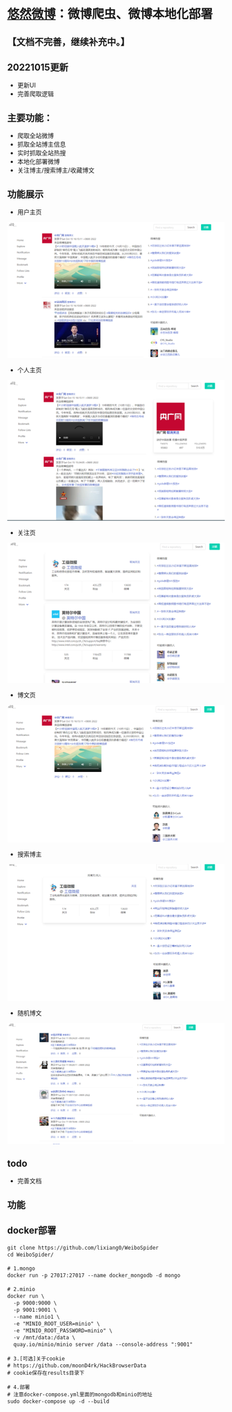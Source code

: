 

# [悠然微博](http://1.14.73.45:18088/)：微博爬虫、微博本地化部署

## 【文档不完善，继续补充中。】

## 20221015更新

- 更新UI
- 完善爬取逻辑

## 主要功能：

- 爬取全站微博
- 抓取全站博主信息
- 实时抓取全站热搜
- 本地化部署微博
- 关注博主/搜索博主/收藏博文

## 功能展示

- 用户主页

![](imgs/用户主页.png)

- 个人主页

![](imgs/个人主页.png)

- 关注页

![](imgs/关注页.png)

- 博文页

![](imgs/博文页.png)

- 搜索博主

![](imgs/搜索博主.png)

- 随机博文

![](imgs/随机博文.png)



## todo

- 完善文档

## 功能

## docker部署

```
git clone https://github.com/lixiang0/WeiboSpider
cd WeiboSpider/

# 1.mongo
docker run -p 27017:27017 --name docker_mongodb -d mongo

# 2.minio
docker run \
  -p 9000:9000 \
  -p 9001:9001 \
  --name minio1 \
  -e "MINIO_ROOT_USER=minio" \
  -e "MINIO_ROOT_PASSWORD=minio" \
  -v /mnt/data:/data \
  quay.io/minio/minio server /data --console-address ":9001"

# 3.[可选]关于cookie 
# https://github.com/moonD4rk/HackBrowserData
# cookie保存在results目录下

# 4.部署
# 注意docker-compose.yml里面的mongodb和minio的地址
sudo docker-compose up -d --build
```


